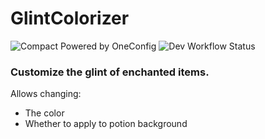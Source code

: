 # GlintColorizer

![Compact Powered by OneConfig](https://polyfrost.org/img/compact_vector.svg)
![Dev Workflow Status](https://img.shields.io/github/v/release/Polyfrost/GlintColorizer.svg?style=for-the-badge&color=1452cc&label=release)

### Customize the glint of enchanted items.

Allows changing:
- The color
- Whether to apply to potion background